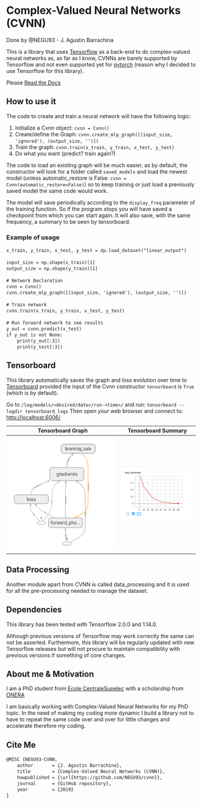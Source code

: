 # Complex-Valued Neural Networks (CVNN)
Done by @NEGU93 - J. Agustin Barrachina

This is a library that uses [Tensorflow](https://www.tensorflow.org) as a back-end to do complex-valued neural networks as, as far as I know, CVNNs are barely supported by Tensorflow and not even supported yet for [pytorch](https://github.com/pytorch/pytorch/issues/755) (reason why I decided to use Tensorflow for this library).

Please [Read the Docs](https://complex-valued-neural-networks.readthedocs.io/en/latest/index.html)

## How to use it

The code to create and train a neural network will have the following logic:

1. Initialize a Cvnn object: `cvnn = Cvnn()`
2. Create/define the Graph: `cvnn.create_mlp_graph([(input_size, 'ignored'), (output_size, '')])`
3. Train the graph: `cvnn.train(x_train, y_train, x_test, y_test)`
4. Do what you want (predict? train again?)

The code to load an existing graph will be much easier, as by default, the constructor will look for a folder called `saved_models` and load the newest model (unless automatic_restore is False: `cvnn = Cvnn(automatic_restore=False)`) so to keep training or just load a previously saved model the same code would work.

The model will save periodically according to the `display_freq` parameter of the training function. So if the program stops you will have saved a checkpoint from which you can start again. It will also save, with the same frequency, a summary to be seen by tensorboard.

### Example of usage

```
x_train, y_train, x_test, y_test = dp.load_dataset("linear_output")

input_size = np.shape(x_train)[1]
output_size = np.shape(y_train)[1]

# Network Declaration
cvnn = Cvnn()
cvnn.create_mlp_graph([(input_size, 'ignored'), (output_size, '')])

# Train network
cvnn.train(x_train, y_train, x_test, y_test)

# Run forward network to see results
y_out = cvnn.predict(x_test)
if y_out is not None:
    print(y_out[:3])
    print(y_test[:3])
```

## Tensorboard

This library automatically saves the graph and loss evolution over time to [Tensorboard](https://www.tensorflow.org/tensorboard/r1/summaries) provided the input of the Cvnn constructor `tensorboard` is `True` (which is by default).

Go to `/log/models/<desired/date>/run-<time>/` and run: `tensorboard --logdir tensorboard_logs`
Then open your web browser and connect to: [http://localhost:6006/](http://localhost:6006/)

Tensorboard Graph           |  Tensorboard Summary
:-------------------------:|:-------------------------:
![](img/tb_graph.png)  |  ![](img/tb_loss_summary.png)

## Data Processing

Another module apart from CVNN is called data_processing and it is used for all the pre-processing needed to manage the dataset.

## Dependencies

This library has been tested with Tensorflow 2.0.0 and 1.14.0.

Although previous versions of Tensorflow may work correctly the same can not be asserted.
Furthermore, this library will be regularly updated with new Tensorflow releases but will not procure to maintain compatibility with previous versions if something of core changes.


## About me & Motivation
I am a PhD student from [Ecole CentraleSupelec](https://www.centralesupelec.fr/)
with a scholarship from [ONERA](https://www.onera.fr/en)

I am basically working with Complex-Valued Neural Networks for my PhD topic.
In the need of making my coding more dynamic I build a library not to have to repeat the same code over and over for little changes and accelerate therefore my coding.

## Cite Me

```
@MISC {NEGU93-CVNN,
    author       = {J. Agustin Barrachina},
    title        = {Complex-Valued Neural Networks (CVNN)},
    howpublished = {\url{https://github.com/NEGU93/cvnn}},
    journal      = {GitHub repository},
    year         = {2019}
}
```
